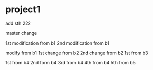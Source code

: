 # project1
add sth
222

master change

1st modification from b1
2nd modification from b1

modify from b1
1st change from b2
2nd change from b2
1st from b3

1st from b4
2nd form b4
3rd from b4
4th from b4
5th from b5
